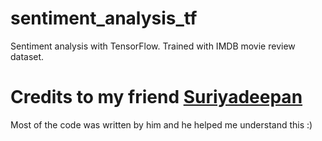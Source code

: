 # sentiment_analysis_tf
Sentiment analysis with TensorFlow. Trained with IMDB movie review dataset.  

# Credits to my friend [Suriyadeepan](https://github.com/suriyadeepan) 

Most of the code was written by him and he helped me understand this :) 
